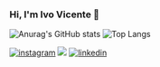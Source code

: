 ### Hi, I'm Ivo Vicente 👋


![Anurag's GitHub stats](https://github-readme-stats.vercel.app/api?username=IvoVicente&show_icons=true&theme=merko)
![Top Langs](https://github-readme-stats.vercel.app/api/top-langs/?username=anuraghazra&layout=compact&theme=merko)

[![instagram](https://img.shields.io/badge/-Instagram-%23E4405F?style=for-the-badge&logo=instagram&logoColor=white)](https://www.instagram.com/ivojunior360/?hl=en)
 <a href = "mailto:SIIvoVicenteSI@gmail.com"><img src="https://img.shields.io/badge/-Gmail-%23333?style=for-the-badge&logo=gmail&logoColor=white" target="_blank"></a>
[![linkedin](https://img.shields.io/badge/-LinkedIn-%230077B5?style=for-the-badge&logo=linkedin&logoColor=white)](https://www.linkedin.com/in/ivo-vicente-538a0921b/)

